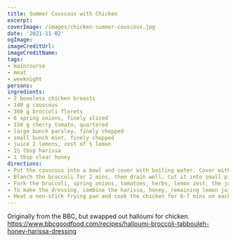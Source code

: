 ```yaml
---
title: Summer Couscous with Chicken
excerpt:
coverImage: /images/chicken-summer-couscous.jpg
date: '2021-11-02'
ogImage:
imageCreditUrl:
imageCreditName:
tags:
- maincourse
- meat
- weeknight
persons:
ingredients:
- 2 boneless chicken breasts
- 140 g couscous
- 300 g broccoli florets
- 6 spring onions, finely sliced
- 150 g cherry tomato, quartered
- large bunch parsley, finely chopped
- small bunch mint, finely chopped
- juice 2 lemons, zest of ½ lemon
- 1½ tbsp harissa
- 1 tbsp clear honey
directions:
- Put the couscous into a bowl and cover with boiling water. Cover with cling film and set aside for 5 mins.
- Blanch the broccoli for 2 mins, then drain well. Cut it into small pieces or blitz it in a food processor.
- Fork the broccoli, spring onions, tomatoes, herbs, lemon zest, the juice of 1½ lemons and olive oil through the couscous. Season and mix well.
- To make the dressing, combine the harissa, honey, remaining lemon juice and oil, and some seasoning.
- Heat a non-stick frying pan and cook the chicken for 6-7 mins on each side until crispy and cooked through. Divide the couscous between the plates, top with the chicken and dressing.
---
```


Originally from the BBC, but swapped out halloumi for chicken: https://www.bbcgoodfood.com/recipes/halloumi-broccoli-tabbouleh-honey-harissa-dressing